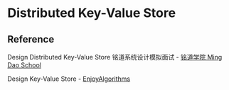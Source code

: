# Distributed Key-Value Store

## Reference

Design Distributed Key-Value Store 铭道系统设计模拟面试 - [铭道学院 Ming Dao School](https://www.youtube.com/live/IgiTvTMfTuA?si=rYLsq6zuQR4P0xlT)

Design Key-Value Store - [EnjoyAlgorithms](https://www.enjoyalgorithms.com/blog/design-key-value-store)
